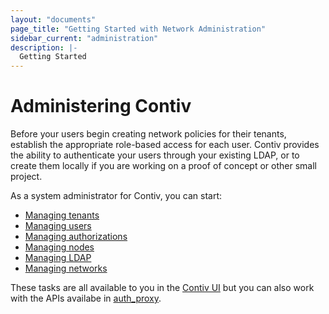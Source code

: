 ```yaml
---
layout: "documents"
page_title: "Getting Started with Network Administration"
sidebar_current: "administration"
description: |-
  Getting Started
---
```


# Administering Contiv

Before your users begin creating network policies for their tenants, establish the appropriate role-based access for each user. Contiv provides the ability to authenticate your users
through your existing LDAP, or to create them locally if you are working on a proof of concept or other small project.

As a system administrator for Contiv, you can start:

* [Managing tenants](/documents/admin/createTenants.html)
* [Managing users](/documents/admin/manageUsers.html)
* [Managing authorizations](/documents/manageAuthorizations.html)
* [Managing nodes](/documents/admin/createNodes.html)
* [Managing LDAP](/documents/admin/manageLDAP.html)
* [Managing networks](/documents/admin/manageNetworks.html)

These tasks are all available to you in the [Contiv UI](https://github.com/contiv/contiv-ui) but you can also work with the APIs availabe in [auth_proxy](https://github.com/contiv/auth_proxy). 
